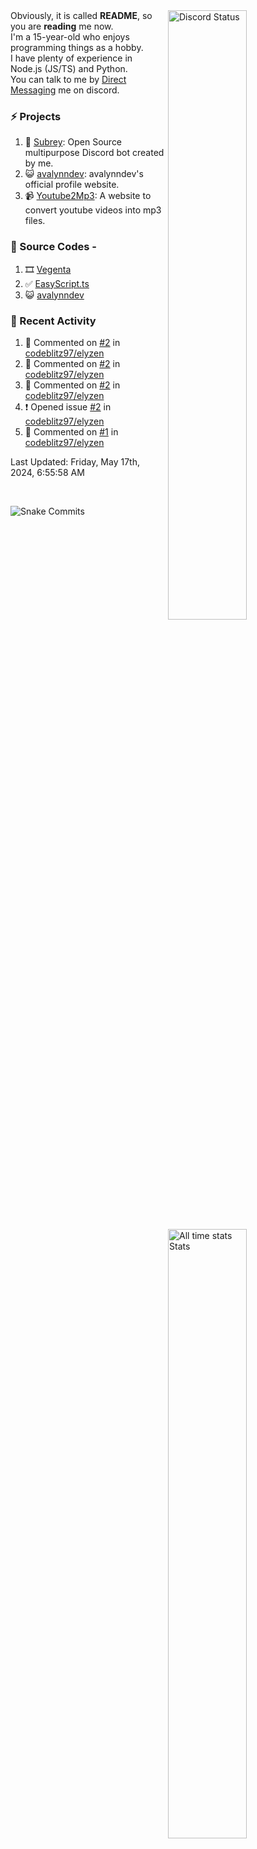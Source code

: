 <a href="https://discord.com/users/735059235141845003" target="_blank">
	<img width="50%" align="right" alt="Discord Status" src="https://lanyard.cnrad.dev/api/735059235141845003?bg=1f1f1f&borderRadius=5px">
</a>
<a href="https://wakatime.com/@Avalynn" target="_blank">
	<img width="50%" align="right" alt="All time stats Stats" src="https://github-readme-stats.vercel.app/api/wakatime?username=avalynn&border_radius=5px&theme=dark&bg_color=1f1f1f&border_color=1f1f1f&icon_color=58a6ff&show_icons=true&disable_animations=true&custom_title=All%20Time%20Stats&v=2\&layout=compact">
</a>

<div align="left">
Obviously, it is called <b>README</b>, so you are <b>reading</b> me now.<br> 
I'm a 15-year-old who enjoys programming things as a hobby. <br>
I have plenty of experience in Node.js (JS/TS) and Python.<br>
You can talk to me by <a href="https://discord.com/users/735059235141845003">Direct Messaging</a> me on discord.<br>
</div>

### ⚡ Projects
1. 🤖 [Subrey](https://github.com/bettercodehelp/Subrey): Open Source multipurpose Discord bot created by me.
2. 😺 [avalynndev](https://avalynn.vercel.app): avalynndev's official profile website.
3. 📹 [Youtube2Mp3](https://yt2mp3.is-an.app): A website to convert youtube videos into mp3 files.
<!--4. ✅ [Ecorn](website_link): A Ecommerce website made with nextjs for my beloved Sahasra-->

### 📄 Source Codes -
1. 🎞️ [Vegenta](https://github.com/InfiniteDevs/vegenta)
2. ✅ [EasyScript.ts](https://github.com/InfiniteDevs/Subrey)
3. 😺 [avalynndev](https://github.com/avalynndev/avalynn-web)

### 📄 Recent Activity

<!--RECENT_ACTIVITY:start-->
1. 💬 Commented on [#2](https://github.com/codeblitz97/elyzen/issues/2#issuecomment-2116859598) in [codeblitz97/elyzen](https://github.com/codeblitz97/elyzen)<br>
2. 💬 Commented on [#2](https://github.com/codeblitz97/elyzen/issues/2#issuecomment-2116859431) in [codeblitz97/elyzen](https://github.com/codeblitz97/elyzen)<br>
3. 💬 Commented on [#2](https://github.com/codeblitz97/elyzen/issues/2#issuecomment-2116857160) in [codeblitz97/elyzen](https://github.com/codeblitz97/elyzen)<br>
4. ❗️ Opened issue [#2](https://github.com/codeblitz97/elyzen/issues/2) in [codeblitz97/elyzen](https://github.com/codeblitz97/elyzen)<br>
5. 💬 Commented on [#1](https://github.com/codeblitz97/elyzen/pull/1#issuecomment-2116792533) in [codeblitz97/elyzen](https://github.com/codeblitz97/elyzen)<br>
<!--RECENT_ACTIVITY:end-->

<!--RECENT_ACTIVITY:last_update-->
Last Updated: Friday, May 17th, 2024, 6:55:58 AM
<!--RECENT_ACTIVITY:last_update_end-->

<br />

![Snake Commits](https://raw.githubusercontent.com/avalynndev/avalynndev/e7cc130b71cdb75f5598d2d6c3076f6aa0f2585b/github-contribution-grid-snake.svg)
